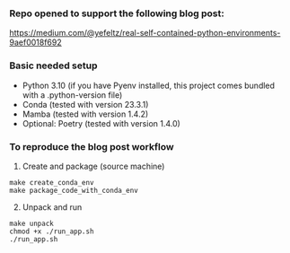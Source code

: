 ### Repo opened to support the following blog post:

https://medium.com/@yefeltz/real-self-contained-python-environments-9aef0018f692

### Basic needed setup

- Python 3.10 (if you have Pyenv installed, this project comes bundled with a .python-version file)
- Conda (tested with version 23.3.1)
- Mamba (tested with version 1.4.2)
- Optional: Poetry (tested with version 1.4.0)

### To reproduce the blog post workflow

1. Create and package (source machine)

```shell
make create_conda_env
make package_code_with_conda_env
```

2. Unpack and run

```shell
make unpack
chmod +x ./run_app.sh
./run_app.sh
```
